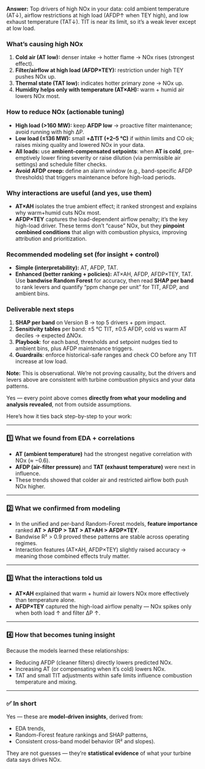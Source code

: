 **Answer:**
Top drivers of high NOx in your data: cold ambient temperature (AT↓), airflow restrictions at high load (AFDP↑ when TEY high), and low exhaust temperature (TAT↓). TIT is near its limit, so it’s a weak lever except at low load.

### What’s causing high NOx

1. **Cold air (AT low):** denser intake → hotter flame → NOx rises (strongest effect).
2. **Filter/airflow at high load (AFDP×TEY):** restriction under high TEY pushes NOx up.
3. **Thermal state (TAT low):** indicates hotter primary zone → NOx up.
4. **Humidity helps only with temperature (AT×AH):** warm + humid air lowers NOx most.

### How to reduce NOx (actionable tuning)

* **High load (>160 MW):** keep **AFDP low** → proactive filter maintenance; avoid running with high ΔP.
* **Low load (≤136 MW):** small **+ΔTIT (+2–5 °C)** if within limits and CO ok; raises mixing quality and lowered NOx in your data.
* **All loads:** use **ambient-compensated setpoints**: when **AT is cold**, pre-emptively lower firing severity or raise dilution (via permissible air settings) and schedule filter checks.
* **Avoid AFDP creep:** define an alarm window (e.g., band-specific AFDP thresholds) that triggers maintenance before high-load periods.

### Why interactions are useful (and yes, use them)

* **AT×AH** isolates the true ambient effect; it ranked strongest and explains why warm+humid cuts NOx most.
* **AFDP×TEY** captures the load-dependent airflow penalty; it’s the key high-load driver.
  These terms don’t “cause” NOx, but they **pinpoint combined conditions** that align with combustion physics, improving attribution and prioritization.

### Recommended modeling set (for insight + control)

* **Simple (interpretability):** AT, AFDP, TAT.
* **Enhanced (better ranking + policies):** AT×AH, AFDP, AFDP×TEY, TAT.
  Use **bandwise Random Forest** for accuracy, then read **SHAP per band** to rank levers and quantify “ppm change per unit” for TIT, AFDP, and ambient bins.

### Deliverable next steps

1. **SHAP per band** on Version B → top 5 drivers + ppm impact.
2. **Sensitivity tables** per band: ±5 °C TIT, ±0.5 AFDP, cold vs warm AT deciles → expected ΔNOx.
3. **Playbook**: for each band, thresholds and setpoint nudges tied to ambient bins, plus AFDP maintenance triggers.
4. **Guardrails**: enforce historical-safe ranges and check CO before any TIT increase at low load.

**Note:** This is observational. We’re not proving causality, but the drivers and levers above are consistent with turbine combustion physics and your data patterns.

Yes — every point above comes **directly from what your modeling and analysis revealed**, not from outside assumptions.

Here’s how it ties back step-by-step to your work:

---

### **1️⃣ What we found from EDA + correlations**

* **AT (ambient temperature)** had the strongest negative correlation with NOx (≈ −0.6).
* **AFDP (air-filter pressure)** and **TAT (exhaust temperature)** were next in influence.
* These trends showed that colder air and restricted airflow both push NOx higher.

---

### **2️⃣ What we confirmed from modeling**

* In the unified and per-band Random-Forest models, **feature importance** ranked
  **AT > AFDP > TAT > AT×AH > AFDP×TEY**.
* Bandwise R² > 0.9 proved these patterns are stable across operating regimes.
* Interaction features (AT×AH, AFDP×TEY) slightly raised accuracy → meaning those combined effects truly matter.

---

### **3️⃣ What the interactions told us**

* **AT×AH** explained that warm + humid air lowers NOx more effectively than temperature alone.
* **AFDP×TEY** captured the high-load airflow penalty — NOx spikes only when both load ↑ and filter ΔP ↑.

---

### **4️⃣ How that becomes tuning insight**

Because the models learned these relationships:

* Reducing AFDP (cleaner filters) directly lowers predicted NOx.
* Increasing AT (or compensating when it’s cold) lowers NOx.
* TAT and small TIT adjustments within safe limits influence combustion temperature and mixing.

---

### ✅ **In short**

Yes — these are **model-driven insights**, derived from:

* EDA trends,
* Random-Forest feature rankings and SHAP patterns,
* Consistent cross-band model behavior (R² and slopes).

They are not guesses — they’re **statistical evidence** of what your turbine data says drives NOx.
